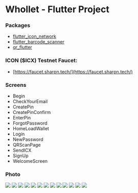  # Whollet - Flutter Project
 ### Packages
 - [ flutter_icon_network](https://pub.dev/packages/flutter_icon_network?fbclid=IwAR17Vkh3aFkZeZcGrQ7Y5G5UGkokJG4kZtE9bImUjKwlr2RZMdoapP8SUHc)
 -  [flutter_barcode_scanner](https://pub.dev/packages/flutter_barcode_scanner/versions/2.0.0-nullsafety.0)
 -  [qr_flutter](https://pub.dev/packages/qr_flutter)
 ### ICON ($ICX) Testnet Faucet:
 - [https://faucet.sharpn.tech/](https://faucet.sharpn.tech/)
 ### Screens
 - Begin
 - CheckYourEmail
 - CreatePin
 - CreatePinConfirm
 - EnterPin
 - ForgotPassword
 - HomeLoadWallet
 - Login
 - NewPassword
 - QRScanPage
 - SendICX
 - SignUp
 - WelcomeScreen
 ### Photo
<img src="https://github.com/ndxbinh1922001/wallet/blob/master/BeginScreen.png">
<img src="https://github.com/ndxbinh1922001/wallet/blob/master/CheckYourEmailScreen.png">
<img src="https://github.com/ndxbinh1922001/wallet/blob/master/CreatePinConfirmScreen.png">
<img src="https://github.com/ndxbinh1922001/wallet/blob/master/CreatePinScreen.png">
<img src="https://github.com/ndxbinh1922001/wallet/blob/master/EnterPinScreen.png">
<img src="https://github.com/ndxbinh1922001/wallet/blob/master/ForgotPasswordScreen.png">
<img src="https://github.com/ndxbinh1922001/wallet/blob/master/HomeLoadWalletScreen.png">
<img src="https://github.com/ndxbinh1922001/wallet/blob/master/LoginScreen.png">
<img src="https://github.com/ndxbinh1922001/wallet/blob/master/NewPasswordScreen.png">
<img src="https://github.com/ndxbinh1922001/wallet/blob/master/QRScanPageScreen.png">
<img src="https://github.com/ndxbinh1922001/wallet/blob/master/SendICXScreen.png">
<img src="https://github.com/ndxbinh1922001/wallet/blob/master/SignUpScreen.png">
<img src="https://github.com/ndxbinh1922001/wallet/blob/master/WelcomeScreen.png">

